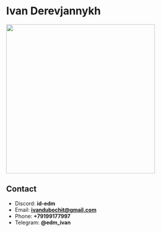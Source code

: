# Ivan Derevjannykh

<img src="https://altairdonso.ru/wp-content/uploads/2022/05/face-avatar.png" width="400" height="400">

## Contact

* Discord: **id-edm**
* Email: **ivandubochit@gmail.com**
* Phone: **+79199177997**
* Telegram: **@edm_ivan**